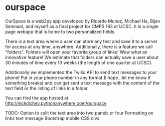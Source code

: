 # ourspace
OurSpace is a web2py app developed by Ricardo Munoz, Michael Ha, Bijan Semnani, and myself as a final project for CMPS 183 at UCSC. It is a single page webapp that is home to two personalized fields.

There is a text area where a user can store any text and save it to a server for access at any time, anywhere. Additionally, there is a feature we call "folders". Folders will open your favorite group of links! Wow what an innovative feature! We estimate that folders can actually save a user about 30 minutes of time every 10 weeks (the length of one quarter at UCSC).

Additionally we implemented the Twilio API to send text messages to your phone! Put in your phone number in any format (I hope...let me know if something breaks) and can get sent a text message with the content of the text field or the listing of links in a folder.

You can find the app hosted at http://nickdichev.pythonanywhere.com/ourspace

TODO: Option to split the text area into two panels or four Formatting on links text message Bootstrap mobile CSS divs
